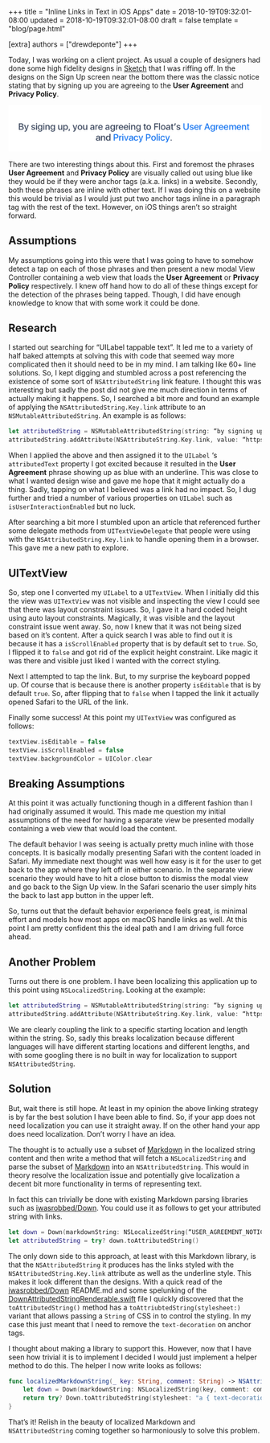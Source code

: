 +++
title = "Inline Links in Text in iOS Apps"
date = 2018-10-19T09:32:01-08:00
updated = 2018-10-19T09:32:01-08:00
draft = false
template = "blog/page.html"

[extra]
authors = ["drewdeponte"]
+++

Today, I was working on a client project. As usual a couple of  designers had done some high fidelity designs in [Sketch](https://www.sketchapp.com) that I was riffing off. In the designs on the Sign Up screen near the bottom there was the classic notice stating that by signing up you are agreeing to the **User Agreement** and **Privacy Policy**.

![User Agreement Notice](user_agreement_notice_screenshot.jpg)

There are two interesting things about this. First and foremost the phrases **User Agreement** and **Privacy Policy** are visually called out using blue like they would be if they were anchor tags (a.k.a. links) in a website. Secondly, both these phrases are inline with other text. If I was doing this on a website this would be trivial as I would just put two anchor tags inline in a paragraph tag with the rest of  the text. However, on iOS things aren’t so straight forward.

## Assumptions
My assumptions going into this were that I was going to have to somehow detect a tap on each of  those phrases and then present a new modal View Controller containing a web view that loads the **User Agreement** or **Privacy Policy** respectively.  I knew off hand how to do all of these things except for the detection of the phrases being tapped. Though, I did have enough knowledge to know that with some work it could be done.

## Research
I started out searching for “UILabel tappable text”. It led me to a variety of half baked attempts at solving this with code that seemed way more complicated then it should need to be in my mind. I am talking like 60+ line solutions. So, I kept digging and stumbled across a post referencing the existence of some sort of `NSAttributedString` link feature. I thought this was interesting but sadly the post did not give me much direction in terms of actually making it happens. So, I searched a bit more and found an example of applying the `NSAttributedString.Key.link` attribute to an `NSMutableAttributedString`. An example is as follows:

```swift
let attributedString = NSMutableAttributedString(string: “by signing up, you are agreeing to Float’s User Agreement and Privacy Policy.”)
attributedString.addAttribute(NSAttributeString.Key.link, value: “https://example.com/policy”, range: NSRange(location: 43, length: 14)
```

When I applied the above and then assigned it to the `UILabel` ‘s `attributedText` property I got excited because it resulted in the **User Agreement** phrase showing up as blue with an underline. This was close to what I wanted design wise and gave me hope that it might actually do a thing. Sadly, tapping on what I believed was a link had no impact. So, I dug further and tried a number of various properties on `UILabel` such as `isUserInteractionEnabled` but no luck. 

After searching a bit more I stumbled upon an article that referenced further some delegate methods from `UITextViewDelegate` that people were using with the `NSAttributedString.Key.link` to handle opening them in a browser. This gave me a new path to explore.

## UITextView
So, step one I converted my `UILabel` to a `UITextView`. When I initially did this the view was `UITextView` was not visible and inspecting the view I could see that there was layout constraint issues. So, I gave it a hard coded height using auto layout constraints. Magically, it was visible and the layout constraint issue went away. So, now I knew that it was not being sized based on it’s content. After a quick search I was able to find out it is because it has a `isScrollEnabled` property that is by default set to `true`. So, I flipped it to `false` and got rid of the explicit height constraint. Like magic it was there and visible just liked I wanted with the correct styling.

Next I attempted to tap the link. But, to my surprise the keyboard popped up. Of course that is because there is another property `isEditable` that is by default `true`. So, after flipping that to `false` when I tapped the link it actually opened Safari to the URL of the link.

Finally some success! At this point my `UITextView` was configured as follows:

```swift
textView.isEditable = false
textView.isScrollEnabled = false
textView.backgroundColor = UIColor.clear
```

## Breaking Assumptions
At this point it was actually functioning though in a different fashion than I had originally assumed it would. This made me question my initial assumptions of the need for having a separate view be presented modally containing a web view that would load the content.

The default behavior I was seeing is actually pretty much inline with those concepts. It is basically modally presenting Safari with the content loaded in Safari. My immediate next thought was well how easy is it for the user to get back to the app where they left off in either scenario. In the separate view scenario they would have to hit a close button to dismiss the modal view and go back to the Sign Up view. In the Safari scenario the user simply hits the back to last app button in the upper left.

So, turns out that the default behavior experience feels great, is minimal effort and models how most apps on macOS handle links as well. At this point I am pretty confident this the ideal path and I am driving full force ahead. 

## Another Problem
Turns out there is one problem. I have been localizing this application up to this point using `NSLocalizedString`. Looking at the example:

```swift
let attributedString = NSMutableAttributedString(string: “by signing up, you are agreeing to Float’s User Agreement and Privacy Policy.”)
attributedString.addAttribute(NSAttributeString.Key.link, value: “https://example.com/policy”, range: NSRange(location: 43, length: 14)
```

We are clearly coupling the link to a specific starting location and length within the string. So, sadly this breaks localization because different languages will have different starting locations and different lengths, and with some googling there is no built in way for localization to support `NSAttributedString`. 

## Solution
But, wait there is still hope. At least in my opinion the above linking strategy is by far the best solution I have been able to find. So, if your app does not need localization you can use it straight away. If on the other hand your app does need localization. Don’t worry I have an idea.

The thought is to actually use a subset of [Markdown](https://daringfireball.net/projects/markdown/syntax) in the localized string content and then write a method that will fetch a `NSLocalizedString` and parse the subset of [Markdown](https://daringfireball.net/projects/markdown/syntax) into an `NSAttributedString`. This would in theory resolve the localization issue and potentially give localization a decent bit more functionality in terms of representing text.

In fact this can trivially be done with existing Markdown parsing libraries such as [iwasrobbed/Down](https://github.com/iwasrobbed/Down). You could use it as follows to get your attributed string with links.

```swift
let down = Down(markdownString: NSLocalizedString(“USER_AGREEMENT_NOTICE”, comment: “User Agreement Notice”))
let attributedString = try? down.toAttributedString()
```

The only down side to this approach, at least with this Markdown library, is that the `NSAttributedString` it produces has the links styled with the `NSAttributedString.Key.link` attribute as well as the underline style. This makes it look different than the designs.  With a quick read of the [iwasrobbed/Down](https://github.com/iwasrobbed/Down) README.md and some spelunking of the [DownAttributedStringRenderable.swift](https://github.com/iwasrobbed/Down/blob/master/Source/Renderers/DownAttributedStringRenderable.swift) file I quickly discovered that the `toAttributedString()` method has a `toAttriubtedString(stylesheet:)` variant that allows passing a `String` of CSS in to control the styling. In my case this just meant that I need to remove the `text-decoration` on anchor tags.

I thought about making a library to support this. However, now that I have seen how trivial it is to implement I decided I would just implement a helper method to do this. The helper I now write looks as follows:

```swift
func localizedMarkdownString(_ key: String, comment: String) -> NSAttributedString? {
	let down = Down(markdownString: NSLocalizedString(key, comment: comment))
	return try? Down.toAttributedString(stylesheet: "a { text-decoration: none; }")
}
```

That’s it! Relish in the beauty of localized Markdown and `NSAttributedString` coming together so harmoniously to solve this problem.

